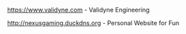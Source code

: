 https://www.validyne.com - Validyne Engineering 

http://nexusgaming.duckdns.org - Personal Website for Fun
